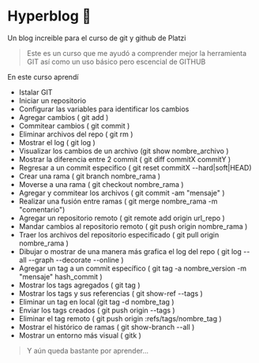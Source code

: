 # Hyperblog 🐧
Un blog increible para el curso de git y github de Platzi

>Este es un curso que me ayudó a comprender mejor la herramienta GIT así como un uso básico pero escencial de GITHUB

En este curso aprendí

- Istalar GIT
- Iniciar un repositorio
- Configurar las variables para identificar los cambios
- Agregar cambios ( git add )
- Commitear cambios ( git commit )
- Eliminar archivos del repo ( git rm )
- Mostrar el log ( git log )
- Visualizar los cambios de un archivo (git show nombre_archivo )
- Mostrar la diferencia entre 2 commit ( git diff commitX commitY )
- Regresar a un commit especifico ( git reset commitX --hard|soft|HEAD)
- Crear una rama ( git branch nombre_rama )
- Moverse a una rama ( git checkout nombre_rama )
- Agregar y commitear los archivos ( git commit -am "mensaje" )
- Realizar una fusión entre ramas ( git merge nombre_rama -m "comentario")
- Agregar un repositorio remoto ( git remote add origin url_repo )
- Mandar cambios al repositorio remoto ( git push origin nombre_rama )
- Traer los archivos del repositorio especificado ( git pull origin nombre_rama )
- Dibujar o mostrar de una manera más grafica el log del repo ( git log --all --graph --decorate --online )
- Agregar un tag a un commit específico ( git tag -a nombre_version -m "mensaje" hash_commit )
- Mostrar los tags agregados ( git tag )
- Mostrar los tags y sus referencias ( git show-ref --tags )
- Eliminar un tag en local (git tag -d nombre_tag )
- Enviar los tags creados ( git push origin --tags )
- Eliminar el tag remoto ( git push origin :refs/tags/nombre_tag )
- Mostrar el histórico de ramas ( git show-branch --all )
- Mostrar un entorno más visual ( gitk )

>Y aún queda bastante por aprender...

